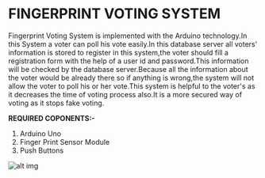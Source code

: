 <h1>FINGERPRINT VOTING SYSTEM</h1>

Fingerprint Voting System is implemented with the Arduino technology.In this System a voter can poll his vote easily.In this database server all voters' information is stored to register in this system,the voter should fill a registration form with the help of a user id and password.This information will be checked by the database server.Because all the information about the voter would be already there so if anything is wrong,the system will not allow the voter to poll his or her vote.This system is helpful to the voter's as it decreases the time of voting process also.It is a more secured way of voting as it stops fake voting.

<strong>REQUIRED COPONENTS:-</strong>

1) Arduino Uno 
2) Finger Print Sensor Module
3) Push Buttons





![alt img](https://github.com/iiituece18212/Projects-Fest-2019/blob/master/Finger-print-BasedVoting/photo.jpg)
